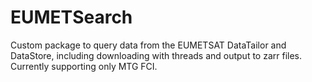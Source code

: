 # EUMETSearch
Custom package to query data from the EUMETSAT DataTailor and DataStore, including downloading with threads and output to zarr files. Currently supporting only MTG FCI.
